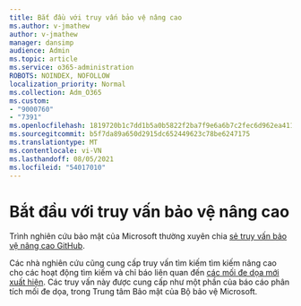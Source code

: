 ```yaml
---
title: Bắt đầu với truy vấn bảo vệ nâng cao
ms.author: v-jmathew
author: v-jmathew
manager: dansimp
audience: Admin
ms.topic: article
ms.service: o365-administration
ROBOTS: NOINDEX, NOFOLLOW
localization_priority: Normal
ms.collection: Adm_O365
ms.custom:
- "9000760"
- "7391"
ms.openlocfilehash: 1819720b1c7dd1b5a0b5822f2ba7f9e6a6b7c2fec6d962ea411b8a3a350cc758
ms.sourcegitcommit: b5f7da89a650d2915dc652449623c78be6247175
ms.translationtype: MT
ms.contentlocale: vi-VN
ms.lasthandoff: 08/05/2021
ms.locfileid: "54017010"
---
```

# <a name="get-started-with-advanced-hunting-queries"></a>Bắt đầu với truy vấn bảo vệ nâng cao

Trình nghiên cứu bảo mật của Microsoft thường xuyên chia [sẻ truy vấn bảo vệ nâng cao GitHub](https://go.microsoft.com/fwlink/?linkid=2144624).

Các nhà nghiên cứu cũng cung cấp truy vấn tìm kiếm tìm kiếm nâng cao cho các hoạt động tìm kiếm và chỉ báo liên quan đến [các mối đe dọa mới xuất hiện](https://go.microsoft.com/fwlink/?linkid=2145808). Các truy vấn này được cung cấp như một phần của báo cáo phân tích mối đe dọa, trong Trung tâm Bảo mật của Bộ bảo vệ Microsoft.
